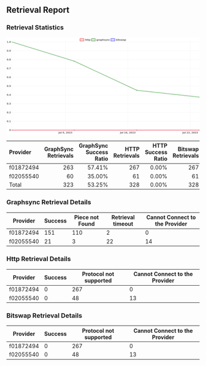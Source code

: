 ## Retrieval Report
### Retrieval Statistics
<img src="https://raw.githubusercontent.com/data-preservation-programs/filplus-checker-assets/main/filecoin-project/filecoin-plus-large-datasets/issues/388/1690514686193.png"/>

| Provider  | GraphSync Retrievals | GraphSync Success Ratio | HTTP Retrievals | HTTP Success Ratio | Bitswap Retrievals | Bitswap Success Ratio |
| :-------- | -------------------: | ----------------------: | --------------: | -----------------: | -----------------: | --------------------: |
| f01872494 |                  263 |                  57.41% |             267 |              0.00% |                267 |                 0.00% |
| f02055540 |                   60 |                  35.00% |              61 |              0.00% |                 61 |                 0.00% |
| Total     |                  323 |                  53.25% |             328 |              0.00% |                328 |                 0.00% |

### Graphsync Retrieval Details
| Provider  | Success | Piece not Found | Retrieval timeout | Cannot Connect to the Provider |
| --------- | ------- | --------------- | ----------------- | ------------------------------ |
| f01872494 | 151     | 110             | 2                 | 0                              |
| f02055540 | 21      | 3               | 22                | 14                             |

### Http Retrieval Details
| Provider  | Success | Protocol not supported | Cannot Connect to the Provider |
| --------- | ------- | ---------------------- | ------------------------------ |
| f01872494 | 0       | 267                    | 0                              |
| f02055540 | 0       | 48                     | 13                             |

### Bitswap Retrieval Details
| Provider  | Success | Protocol not supported | Cannot Connect to the Provider |
| --------- | ------- | ---------------------- | ------------------------------ |
| f01872494 | 0       | 267                    | 0                              |
| f02055540 | 0       | 48                     | 13                             |
